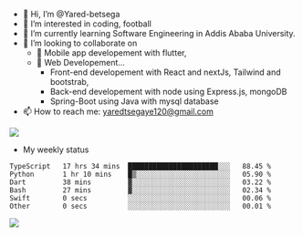 - 👋 Hi, I’m @Yared-betsega
- 👀 I’m interested in coding, football
- 🌱 I’m currently learning Software Engineering in Addis Ababa University.
- 💞️ I’m looking to collaborate on
  - 💞️ Mobile app developement with flutter, 
  - 💞️ Web Developement...
    - Front-end developement with React and nextJs, Tailwind and bootstrab, 
    - Back-end developement with node using Express.js, mongoDB
    - Spring-Boot using Java with mysql database
- 📫 How to reach me: yaredtsegaye120@gmail.com
<img src = "https://github-readme-stats.vercel.app/api?username=Yared-betsega&&show_icons=true&title_color=ffffff&icon_color=bb2acf&text_color=daf7dc&bg_color=151515" />

- My weekly status

<!--START_SECTION:waka-->

```text
TypeScript   17 hrs 34 mins  ██████████████████████░░░   88.45 %
Python       1 hr 10 mins    █▒░░░░░░░░░░░░░░░░░░░░░░░   05.90 %
Dart         38 mins         ▓░░░░░░░░░░░░░░░░░░░░░░░░   03.22 %
Bash         27 mins         ▓░░░░░░░░░░░░░░░░░░░░░░░░   02.34 %
Swift        0 secs          ░░░░░░░░░░░░░░░░░░░░░░░░░   00.06 %
Other        0 secs          ░░░░░░░░░░░░░░░░░░░░░░░░░   00.01 %
```

<!--END_SECTION:waka-->

<img src="https://wakatime.com/share/@yared/ed1c3cca-770b-4d68-a5e3-6dd22b30961f.svg"/>
